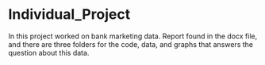 # Individual_Project

In this project worked on bank marketing data. Report found in the docx file, and there are three folders for the code, data, and graphs that answers the question about this data.
